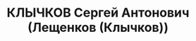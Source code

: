 ---
title: КЛЫЧКОВ Сергей Антонович (Лещенков (Клычков))
description: 'Род. в 1889, Тверская губ., Калязинский уезд, дер. Дубровка, русский,
  обр.: незаконченное высшее, б/п. Проживал: Москва, ул. Фурманова, д. 3/5, кв. 15.
  Писатель, член Союза советских писателей.

  Арестован 31.07.1937. Обв. в участии в к.-р. Трудовой крестьянской партии и связях
  с Л.Б.Каменевым. Приговор: ВК ВС СССР, 08.10.1937 – ВМН. Расстрелян 08.10.1937,
  г.Москва.

  Реабилитирован ВК ВС СССР 25.07.1956'
---